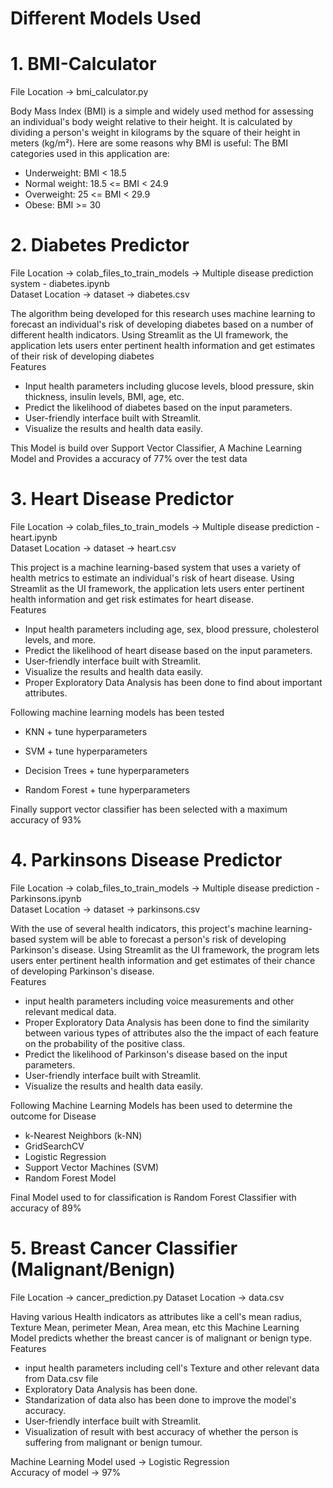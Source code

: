 # Different Models Used
# 1. BMI-Calculator
File Location -> bmi_calculator.py<br>

Body Mass Index (BMI) is a simple and widely used method for assessing an individual's body weight relative to their height. It is calculated by dividing a person's weight in kilograms by the square of their height in meters (kg/m²). Here are some reasons why BMI is useful:
The BMI categories used in this application are:
- Underweight: BMI < 18.5
- Normal weight: 18.5 <= BMI < 24.9
- Overweight: 25 <= BMI < 29.9
- Obese: BMI >= 30

# 2. Diabetes Predictor 
File Location -> colab_files_to_train_models -> Multiple disease prediction system - diabetes.ipynb<br>
Dataset Location -> dataset -> diabetes.csv

The algorithm being developed for this research uses machine learning to forecast an individual's risk of developing diabetes based on a number of different health indicators. Using Streamlit as the UI framework, the application lets users enter pertinent health information and get estimates of their risk of developing diabetes<br>
Features<br>
- Input health parameters including glucose levels, blood pressure, skin thickness, insulin levels, BMI, age, etc.
- Predict the likelihood of diabetes based on the input parameters.
- User-friendly interface built with Streamlit.
- Visualize the results and health data easily.

This Model is build over Support Vector Classifier, A Machine Learning Model and Provides a accuracy of 77% over the test data

# 3. Heart Disease Predictor
File Location -> colab_files_to_train_models -> Multiple disease prediction - heart.ipynb<br>
Dataset Location -> dataset -> heart.csv

This project is a machine learning-based system that uses a variety of health metrics to estimate an individual's risk of heart disease. Using Streamlit as the UI framework, the application lets users enter pertinent health information and get risk estimates for heart disease.<br>
Features<br>
- Input health parameters including age, sex, blood pressure, cholesterol levels, and more.
- Predict the likelihood of heart disease based on the input parameters.
- User-friendly interface built with Streamlit.
- Visualize the results and health data easily.
- Proper Exploratory Data Analysis has been done to find about important attributes.<br>

Following machine learning models has been tested<br>
- KNN + tune hyperparameters

- SVM + tune hyperparameters

- Decision Trees + tune hyperparameters

- Random Forest + tune hyperparameters

Finally support vector classifier has been selected with a maximum accuracy of 93%<br>

# 4. Parkinsons Disease Predictor
File Location -> colab_files_to_train_models -> Multiple disease prediction - Parkinsons.ipynb<br>
Dataset Location -> dataset -> parkinsons.csv

With the use of several health indicators, this project's machine learning-based system will be able to forecast a person's risk of developing Parkinson's disease. Using Streamlit as the UI framework, the program lets users enter pertinent health information and get estimates of their chance of developing Parkinson's disease.<br>
Features<br>
- input health parameters including voice measurements and other relevant medical data.
- Proper Exploratory Data Analysis has been done to find the similarity between various types of attributes also the the impact of each feature on the probability of the positive class.
- Predict the likelihood of Parkinson's disease based on the input parameters.
- User-friendly interface built with Streamlit.
- Visualize the results and health data easily.

Following Machine Learning Models has been used to determine the outcome for Disease
- k-Nearest Neighbors (k-NN)
- GridSearchCV
- Logistic Regression
- Support Vector Machines (SVM)
- Random Forest Model

Final Model used to for classification is Random Forest Classifier with accuracy of 89%

# 5. Breast Cancer Classifier (Malignant/Benign)
File Location -> cancer_prediction.py
Dataset Location -> data.csv

Having various Health indicators as attributes like a cell's mean radius, Texture Mean, perimeter Mean, Area mean, etc this Machine Learning Model predicts whether the breast cancer is of malignant or benign type.<br>
Features<br>
- input health parameters including cell's Texture and other relevant data from Data.csv file
- Exploratory Data Analysis has been done.
- Standarization of data also has been done to improve the model's accuracy.
- User-friendly interface built with Streamlit.
- Visualization of result with best accuracy of whether the person is suffering from malignant or benign tumour.

Machine Learning Model used -> Logistic Regression<br>
Accuracy of model -> 97%
